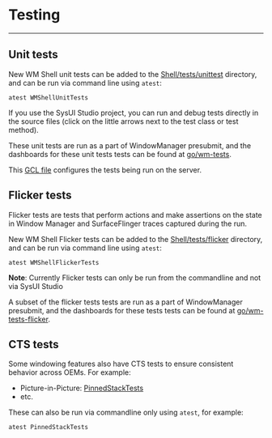# Testing

---

## Unit tests

New WM Shell unit tests can be added to the
[Shell/tests/unittest](frameworks/base/libs/WindowManager/Shell/tests/unittest) directory, and can
be run via command line using `atest`:
```shell
atest WMShellUnitTests
```

If you use the SysUI Studio project, you can run and debug tests directly in the source files
(click on the little arrows next to the test class or test method).

These unit tests are run as a part of WindowManager presubmit, and the dashboards for these unit
tests tests can be found at [go/wm-tests](http://go/wm-tests).

This [GCL file](http://go/wm-unit-tests-gcl) configures the tests being run on the server.

## Flicker tests

Flicker tests are tests that perform actions and make assertions on the state in Window Manager
and SurfaceFlinger traces captured during the run.

New WM Shell Flicker tests can be added to the
[Shell/tests/flicker](frameworks/base/libs/WindowManager/Shell/tests/flicker) directory, and can
be run via command line using `atest`:
```shell
atest WMShellFlickerTests
```

**Note**: Currently Flicker tests can only be run from the commandline and not via SysUI Studio

A subset of the flicker tests tests are run as a part of WindowManager presubmit, and the
dashboards for these tests tests can be found at [go/wm-tests-flicker](http://go/wm-tests-flicker).

## CTS tests

Some windowing features also have CTS tests to ensure consistent behavior across OEMs.  For example:
- Picture-in-Picture:
  [PinnedStackTests](cts/tests/framework/base/windowmanager/src/android/server/wm/PinnedStackTests.java)
- etc.

These can also be run via commandline only using `atest`, for example:
```shell
atest PinnedStackTests
```